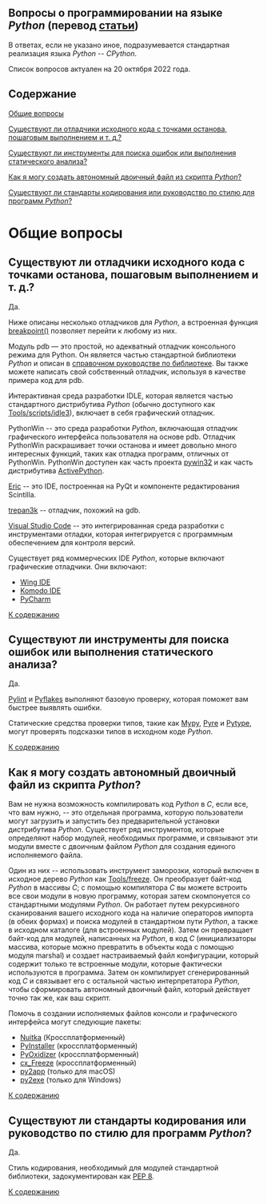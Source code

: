 ## Вопросы о программировании на языке *Python* (перевод [статьи](https://docs.python.org/3/faq/programming.html))

В ответах, если не указано иное, подразумевается стандартная реализация языка *Python* -- *CPython*.

Список вопросов актуален на 20 октября 2022 года.

## Содержание

[Общие вопросы](#общие-вопросы)

[Существуют ли отладчики исходного кода с точками останова, пошаговым выполнением и т. д.?](#существуют-ли-отладчики-исходного-кода-с-точками-останова-пошаговым-выполнением-и-т-д)

[Существуют ли инструменты для поиска ошибок или выполнения статического анализа?](#существуют-ли-инструменты-для-поиска-ошибок-или-выполнения-статического-анализа)

[Как я могу создать автономный двоичный файл из скрипта *Python*?](#как-я-могу-создать-автономный-двоичный-файл-из-скрипта-python)

[Существуют ли стандарты кодирования или руководство по стилю для программ *Python*?](#существуют-ли-стандарты-кодирования-или-руководство-по-стилю-для-программ-python)


# Общие вопросы

## Существуют ли отладчики исходного кода с точками останова, пошаговым выполнением и т. д.? 

Да.

Ниже описаны несколько отладчиков для *Python*, а встроенная функция 
[breakpoint()](https://docs.python.org/3/library/functions.html#breakpoint) 
позволяет перейти к любому из них. 

Модуль pdb — это простой, но адекватный отладчик консольного режима для Python.
Он является частью стандартной библиотеки *Python* и описан
в [справочном руководстве по библиотеке](https://docs.python.org/3/library/pdb.html#module-pdb). 
Вы также можете написать свой собственный отладчик, используя в качестве
примера код для pdb. 

Интерактивная среда разработки IDLE, которая является частью стандартного
дистрибутива *Python* (обычно доступного как
[Tools/scripts/idle3](https://github.com/python/cpython/blob/main/Tools/scripts/idle3)),
включает в себя графический отладчик. 

PythonWin -- это среда разработки *Python*, включающая отладчик графического
интерфейса пользователя на основе pdb. Отладчик PythonWin раскрашивает точки 
останова и имеет довольно много интересных функций, таких как отладка программ, 
отличных от PythonWin. PythonWin доступен как часть проекта 
[pywin32](https://github.com/mhammond/pywin32) и как часть дистрибутива 
[ActivePython](https://www.activestate.com/products/python/). 

[Eric](https://eric-ide.python-projects.org/) -- это IDE, построенная на PyQt
и компоненте редактирования Scintilla.

[trepan3k](https://github.com/rocky/python3-trepan/) -- отладчик, похожий
на gdb.

[Visual Studio Code](https://code.visualstudio.com/) -- это интегрированная
среда разработки с инструментами отладки, которая интегрируется с программным обеспечением для контроля версий. 

Существует ряд коммерческих IDE *Python*, которые включают графические отладчики. Они включают: 

- [Wing IDE](https://wingware.com/) 
- [Komodo IDE](https://www.activestate.com/products/komodo-ide/)
- [PyCharm](https://www.jetbrains.com/pycharm/)

[К содержанию](#содержание)


## Существуют ли инструменты для поиска ошибок или выполнения статического анализа?

 Да.
 
 [Pylint](https://pylint.pycqa.org/en/latest/index.html) 
 и [Pyflakes](https://github.com/PyCQA/pyflakes) выполняют базовую проверку, 
 которая поможет вам быстрее выявлять ошибки. 
 
 Статические средства проверки типов, такие как [Mypy](http://mypy-lang.org/), 
 [Pyre](https://pyre-check.org/) и [Pytype](https://github.com/google/pytype), 
 могут проверять подсказки типов в исходном коде *Python*.

[К содержанию](#содержание)


## Как я могу создать автономный двоичный файл из скрипта *Python*? 

Вам не нужна возможность компилировать код *Python* в *C*, если все, что вам
нужно, -- это отдельная программа, которую пользователи могут загрузить
и запустить без предварительной установки дистрибутива *Python*. Существует ряд
инструментов, которые определяют набор модулей, необходимых программе,
и связывают эти модули вместе с двоичным файлом *Python* для создания единого 
исполняемого файла. 

Один из них -- использовать инструмент заморозки, который включен в исходное
дерево *Python* как 
[Tools/freeze](https://github.com/python/cpython/tree/main/Tools/freeze). 
Он преобразует байт-код *Python* в массивы *C*; с помощью компилятора *C* вы
можете встроить все свои модули в новую программу, которая затем скомпонуется
со стандартными модулями *Python*. Он работает путем рекурсивного сканирования
вашего исходного кода на наличие операторов импорта (в обеих формах) и поиска
модулей в стандартном пути *Python*, а также в исходном каталоге (для
встроенных модулей). Затем он превращает байт-код для модулей, написанных
на *Python*, в код *C* (инициализаторы массива, которые можно превратить
в объекты кода с помощью модуля marshal) и создает настраиваемый файл
конфигурации, который содержит только те встроенные модули, которые фактически 
используются в программа. Затем он компилирует сгенерированный код *C* 
и связывает его с остальной частью интерпретатора *Python*, чтобы сформировать 
автономный двоичный файл, который действует точно так же, как ваш скрипт.

Помочь в создании исполняемых файлов консоли и графического интерфейса могут следующие пакеты: 

- [Nuitka](https://nuitka.net/) (Кроссплатформенный)
- [PyInstaller](https://pyinstaller.org/) (кроссплатформенный)
- [PyOxidizer](https://pyoxidizer.readthedocs.io/en/stable/) (кроссплатформенный)
- [cx_Freeze](https://marcelotduarte.github.io/cx_Freeze/) (кроссплатформенный)
- [py2app](https://github.com/ronaldoussoren/py2app) (только для macOS)
- [py2exe](https://www.py2exe.org/) (только для Windows)

[К содержанию](#содержание)


## Существуют ли стандарты кодирования или руководство по стилю для программ *Python*? 

Да.

Стиль кодирования, необходимый для модулей стандартной библиотеки, 
задокументирован как [PEP 8](https://peps.python.org/pep-0008/).

[К содержанию](#содержание)
